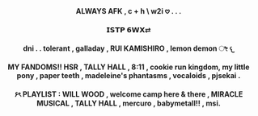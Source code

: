 <p align="center">
</p>
<h4 align="center"> ALWAYS AFK , c + h \ w2i 𖹭 . . .
<h4 align="center">  𝗜𝗦𝗧𝗣 𝟲𝗪𝗫⇄ 
<h4 align="center"> dni . . tolerant , galladay , RUI KAMISHIRO , lemon demon ೀ 𐔌
<h4 align="center"> MY FANDOMS!! HSR , TALLY HALL , 8:11 ,  cookie run kingdom, my little pony ,  paper teeth , madeleine's phantasms , vocaloids , pjsekai .
<h4 align="center"> ۶ৎ PLAYLIST : WILL WOOD , welcome camp here & there , MIRACLE MUSICAL , TALLY HALL , mercuro , babymetall!! , msi.
